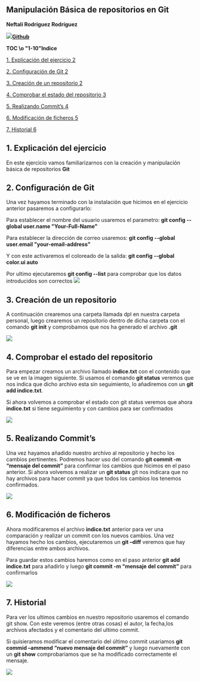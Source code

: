 ﻿## **Manipulación Básica de repositorios en Git**

**Neftalí Rodríguez Rodríguez**

![](Aspose.Words.caae5e42-a1b6-4646-91df-53dcd48243ea.001.jpeg)[**Github**](https://github.com/InKu3uS/)


**TOC \o "1-10"Indice**

[1. Explicación del ejercicio	2](#__RefHeading___Toc5479_4026787900)

[2. Configuración de Git	2](#__RefHeading___Toc5481_4026787900)

[3. Creación de un repositorio	2](#__RefHeading___Toc5587_4026787900)

[4. Comprobar el estado del repositorio	3](#__RefHeading___Toc5589_4026787900)

[5. Realizando Commit’s	4](#__RefHeading___Toc5591_4026787900)

[6. Modificación de ficheros	5](#__RefHeading___Toc5593_4026787900)

[7. Historial	6](#__RefHeading___Toc5595_4026787900)









## **1. Explicación del ejercicio**

En este ejercicio vamos familiarizarnos con la creación y manipulación básica de repositorios **Git**




## **2. Configuración de Git**

Una vez hayamos terminado con la instalación que hicimos en el ejercicio anterior pasaremos a configurarlo:

Para establecer el nombre del usuario usaremos el parametro: **git config --global user.name "Your-Full-Name"**

Para establecer la dirección de correo usaremos: **git config --global user.email "your-email-address"**

Y con este activaremos el coloreado de la salida: **git config --global color.ui auto**

Por ultimo ejecutaremos **git config --list** para comprobar que los datos introducidos son correctos
![](Aspose.Words.caae5e42-a1b6-4646-91df-53dcd48243ea.002.png)





##





##
## **3. Creación de un repositorio**

A continuación crearemos una carpeta llamada dpl en nuestra carpeta personal, luego crearemos un repositorio dentro de dicha carpeta con el comando **git init** y comprobamos que nos ha generado el archivo **.git**

![](Aspose.Words.caae5e42-a1b6-4646-91df-53dcd48243ea.003.png)
## **4. Comprobar el estado del repositorio**

Para empezar creamos un archivo llamado **indice.txt** con el contenido que se ve en la imagen siguiente. Si usamos el comando **git status** veremos que nos indica que dicho archivo esta sin seguimiento, lo añadiremos con un **git add indice.txt**.

Si ahora volvemos a comprobar el estado con git status veremos que ahora **indice.txt** si tiene seguimiento y con cambios para ser confirmados

![](Aspose.Words.caae5e42-a1b6-4646-91df-53dcd48243ea.004.png)
##
## **5. Realizando Commit’s**

Una vez hayamos añadido nuestro archivo al repositorio y hecho los cambios pertinentes. Podremos hacer uso del comando **git commit -m “mensaje del commit”** para confirmar los cambios que hicimos en el paso anterior. Si ahora volvemos a realizar un **git status** git nos indicara que no hay archivos para hacer commit ya que todos los cambios los tenemos confirmados.

![](Aspose.Words.caae5e42-a1b6-4646-91df-53dcd48243ea.005.png)





























##
## **6. Modificación de ficheros**

Ahora modificaremos el archivo **indice.txt** anterior para ver una comparación y realizar un commit con los nuevos cambios. Una vez hayamos hecho los cambios, ejecutaremos un **git –diff** veremos que hay diferencias entre ambos archivos.

Para guardar estos cambios haremos como en el paso anterior **git add indice.txt** para añadirlo y luego **git commit -m “mensaje del commit”** para confirmarlos

![](Aspose.Words.caae5e42-a1b6-4646-91df-53dcd48243ea.006.png)






## **7. Historial**

Para ver los ultimos cambios en nuestro repositorio usaremos el comando git show. Con este veremos (entre otras cosas) el autor, la fecha,los archivos afectados y el comentario del ultimo commit.

Si quisieramos modificar el comentario del último commit usariamos **git commid –ammend “nuevo mensaje del commit”** y luego nuevamente con un **git show** comprobariamos que se ha modificado correctamente el mensaje.



![](Aspose.Words.caae5e42-a1b6-4646-91df-53dcd48243ea.007.png)











